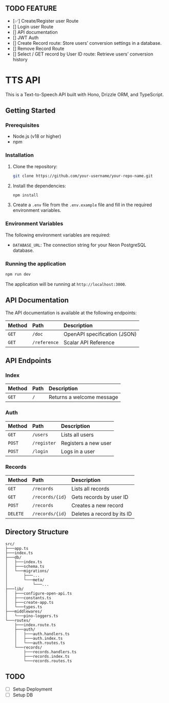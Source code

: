 ## TODO FEATURE
- [✅] Create/Register user Route
- [] Login user Route
- [] API documentation
- [] JWT Auth
- [] Create Record route: Store users’ conversion settings in a database.
- [] Remove Record Route
- [] Select / GET record by User ID route: Retrieve users’ conversion history

# TTS API

This is a Text-to-Speech API built with Hono, Drizzle ORM, and TypeScript.

## Getting Started

### Prerequisites

- Node.js (v18 or higher)
- npm

### Installation

1.  Clone the repository:
    ```bash
    git clone https://github.com/your-username/your-repo-name.git
    ```
2.  Install the dependencies:
    ```bash
    npm install
    ```
3.  Create a `.env` file from the `.env.example` file and fill in the required environment variables.

### Environment Variables

The following environment variables are required:

-   `DATABASE_URL`: The connection string for your Neon PostgreSQL database.

### Running the application

```bash
npm run dev
```

The application will be running at `http://localhost:3000`.

## API Documentation

The API documentation is available at the following endpoints:

| Method | Path          | Description                   |
| :------- | :------------ | :---------------------------- |
| `GET`    | `/doc`        | OpenAPI specification (JSON)  |
| `GET`    | `/reference`  | Scalar API Reference          |


## API Endpoints

### Index

| Method | Path | Description     |
| :----- | :--- | :-------------- |
| `GET`  | `/`  | Returns a welcome message |

### Auth

| Method | Path       | Description      |
| :----- | :--------- | :--------------- |
| `GET`  | `/users`   | Lists all users  |
| `POST` | `/register`| Registers a new user |
| `POST` | `/login`   | Logs in a user   |

### Records

| Method   | Path          | Description                   |
| :------- | :------------ | :---------------------------- |
| `GET`    | `/records`    | Lists all records             |
| `GET`    | `/records/{id}` | Gets records by user ID       |
| `POST`   | `/records`    | Creates a new record          |
| `DELETE` | `/records/{id}` | Deletes a record by its ID    |

## Directory Structure

```
src/
├───app.ts
├───index.ts
├───db/
│   ├───index.ts
│   ├───schema.ts
│   └───migrations/
│       ├───...
│       └───meta/
│           └───...
├───lib/
│   ├───configure-open-api.ts
│   ├───constants.ts
│   ├───create-app.ts
│   └───types.ts
├───middlewares/
│   └───pino-loggers.ts
└───routes/
    ├───index.route.ts
    ├───auth/
    │   ├───auth.handlers.ts
    │   ├───auth.index.ts
    │   └───auth.routes.ts
    └───records/
        ├───records.handlers.ts
        ├───records.index.ts
        └───records.routes.ts
```

## TODO

- [ ] Setup Deployment
- [ ] Setup DB
